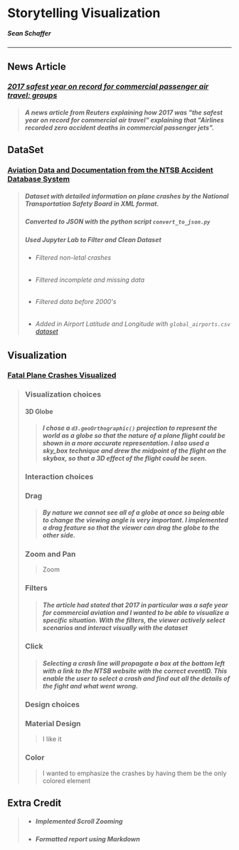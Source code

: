 # **Storytelling Visualization**

##### Sean Schaffer

------

## News Article 

### [*2017 safest year on record for commercial passenger air travel: groups*](https://www.reuters.com/article/us-aviation-safety/2017-safest-year-on-record-for-commercial-passenger-air-travel-groups-idUSKBN1EQ17L)

> ##### A news article from Reuters explaining how 2017 was "the safest year on record for commercial air travel" explaining that "Airlines recorded zero accident deaths in commercial passenger jets".

## DataSet 

### [Aviation Data and Documentation from the NTSB Accident Database System](https://catalog.data.gov/dataset/aviation-data-and-documentation-from-the-ntsb-accident-database-system)

> ##### Dataset with detailed information on plane crashes by the National Transportation Safety Board in XML format.
>
> ##### Converted to JSON with the python script `convert_to_json.py`
>
> ##### Used Jupyter Lab to Filter and Clean Dataset
>
> - ###### Filtered non-letal crashes
>
> - ###### Filtered incomplete and missing data
>
> - ###### Filtered data before 2000's
>
> - ###### Added in Airport Latitude and Longitude with `global_airports.csv` [dataset](https://old.datahub.io/dataset/global-airports)

## Visualization 

### [Fatal Plane Crashes Visualized](https://sschneaky.github.io/visualizing_plane_crashes/story.html)

> ### **Visualization choices**
>
> #### 3D Globe
>
> > ##### I chose a `d3.geoOrthographic()` projection to represent the world as a globe so that the nature of a plane flight could be shown in a more accurate representation. I also used a sky\_box technique and drew the midpoint of the flight on the skybox, so that a 3D effect of the flight could be seen. 
>
> ### 
>
> ### **Interaction choices**
>
> ### Drag
>
> > ##### By nature we cannot see all of a globe at once so being able to change the viewing angle is very important. I implemented a drag feature so that the viewer can drag the globe to the other side.
>
> ### Zoom and Pan
>
> > Zoom
>
> ### Filters
>
> > ##### The article had stated that 2017 in particular was a safe year for commercial aviation and I wanted to be able to visualize a specific situation. With the filters, the viewer actively select scenarios and interact visually with the dataset 
>
> ### Click
>
> > ##### Selecting a crash line will propagate a box at the bottom left with a link to the NTSB website with the correct eventID. This enable the user to select a crash and find out all the details of the fight and what went wrong.
>
> 
>
> ### **Design choices**
>
> ### Material Design 
>
> > I like it
>
> ### Color
>
> > I wanted to emphasize the crashes by having them be the only colored element 



## Extra Credit

> - ##### Implemented Scroll Zooming 
>
> - ##### Formatted report using Markdown

## 

## 